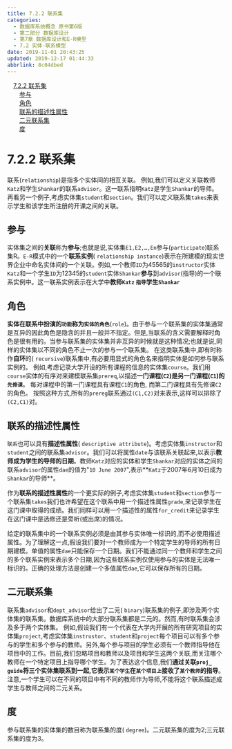 ```yaml
---
title: 7.2.2 联系集
categories: 
  - 数据库系统概念 原书第6版
  - 第二部分 数据库设计
  - 第7章 数据库设计和E-R模型
  - 7.2 实体-联系模型
date: 2019-11-01 20:43:25
updated: 2019-12-17 01:44:33
abbrlink: 8c04dbed
---
```

<div id='my_toc'><a href="/ReadingNotes/8c04dbed/#7.2.2-联系集" class="header_1">7.2.2 联系集</a><br><a href="/ReadingNotes/8c04dbed/#参与" class="header_2">参与</a><br><a href="/ReadingNotes/8c04dbed/#角色" class="header_2">角色</a><br><a href="/ReadingNotes/8c04dbed/#联系的描述性属性" class="header_2">联系的描述性属性</a><br><a href="/ReadingNotes/8c04dbed/#二元联系集" class="header_2">二元联系集</a><br><a href="/ReadingNotes/8c04dbed/#度" class="header_2">度</a><br></div>
<style>
    .header_1{
        margin-left: 1em;
    }
    .header_2{
        margin-left: 2em;
    }
    .header_3{
        margin-left: 3em;
    }
    .header_4{
        margin-left: 4em;
    }
    .header_5{
        margin-left: 5em;
    }
    .header_6{
        margin-left: 6em;
    }
</style>
<!--more-->
<script>if (navigator.platform.search('arm')==-1){document.getElementById('my_toc').style.display = 'none';}
var e,p = document.getElementsByTagName('p');while (p.length>0) {e = p[0];e.parentElement.removeChild(e);}
</script>

<!--end-->
# 7.2.2 联系集 #
联系(`relationship`)是指多个实体间的相互关联。
例如,我们可以定义关联教师`Katz`和学生`Shankar`的联系`advisor`。这一联系指明`Katz`是学生`Shankar`的导师。
再看另一个例子,考虑实体集`student`和`section`。我们可以定义联系集`takes`来表示学生和该学生所注册的开课之间的关联。
## 参与 ##
实体集之间的**关联**称为**参与**;也就是说,实体集`E1,E2,…,En`参与(`participate`)联系集R。`E-R`模式中的一个**联系实例**( `relationship instance`)表示在所建模的现实世界企业中命名实体间的一个关联。例如,一个教师`ID`为45565的`instructor`实体`Katz`和一个学生`ID`为12345的`student`实体`Shankar`**参与**到`advisor`(指导)的一个联系实例中。这一联系实例表示在大学中**教师`Katz` `指导`学生`Shankar`**
## 角色 ##
**实体在联系中扮演的`功能`称为`实体的角色`**(`role`)。由于参与一个联系集的实体集通常是互异的因此角色是隐含的并且一般并不指定。但是,当联系的含义需要解释时角色是很有用的。当参与联系集的实体集并非互异的时候就是这种情况;也就是说,同样的实体集以不同的角色不止一次的参与一个联系集。
在这类联系集中,即有时称作**自环**的( `recursive`)联系集中,有必要用显式的角色名来指明实体是如何参与联系实例的。
例如,考虑记录大学开设的所有课程的信息的实体集`course`。我们用`course`实体的有序对来建模联系集`prereq`,以描述**一门课程(`C2`)是另一门课程(`C1`)的`先修课`**。
每对课程中的第一门课程具有课程`C1`的角色,
而第二门课程具有先修课`C2`的角色。
按照这种方式,所有的`prereg`联系通过`(C1,C2)`对来表示,这样可以排除了`(C2,C1)`对。
## 联系的描述性属性 ##
`联系`也可以具有**描述性属性**( `descriptive attribute`)。考虑实体集`instructor`和`student`之间的联系集`advisor`。我们可以将属性`date`与该联系关联起来,以表示**教师成为学生的导师的日期**。教师`Katz`对应的实体和学生`Shankar`对应的实体之间的联系`advisor`的属性`dae`的值为"`10 June 2007`",表示**`Katz`于2007年6月10日成为`Shankar`的导师**。

作为**联系的描述性属性**的一个更实际的例子,考虑实体集`student`和`section`参与一个联系集`takes`我们也许希望在这个联系中用一个描述性属性`grade`,来记录学生在这门课中取得的成绩。我们同样可以用一个描述性的属性`for_credit`来记录学生在这门课中是选修还是旁听(或出席)的情况。

给定的联系集中的一个联系实例必须是由其参与实体唯一标识的,而不必使用描述属性。为了理解这一点,假设我们要对一个教师成为一个特定学生的导师的所有日期建模。单值的属性`dae`只能保存一个日期。我们不能通过同一个教师和学生之间的多个联系实例来表示多个日期,因为这些联系实例仅使用参与的实体是无法唯一标识的。正确的处理方法是创建一个多值属性`dae`,它可以保存所有的日期。
## 二元联系集 ##
联系集`advisor`和`dept_advisor`给出了二元( `binary`)联系集的例子,即涉及两个实体集的联系集。数据库系统中的大部分联系集都是二元的。然而,有时联系集会涉及多于两个实体集。
例如,假设我们有一个代表在大学内开展的所有研究项目的实体集`project`,考虑实体集`instrustor`、`student`和`project`每个项目可以有多个参与的学生和多个参与的教师。另外,每个参与项目的学生必须有一个教师指导他在项目中的工作。目前,我们忽略项目和教师以及项目和学生这两个关联,而关注哪个教师在一个特定项目上指导哪个学生。为了表达这个信息,我们**通过关联`proj_ guide`将三个实体集联系到一起,它表示`某个学生`在`某个项目上`接收了`某个教师`的指导**。
注意,一个学生可以在不同的项目中有不同的教师作为导师,不能将这个联系描述成学生与教师之间的二元关系。
## 度 ##
参与联系集的实体集的数目称为联系集的度( `degree`)。二元联系集的度为2;三元联系集的度为3。

